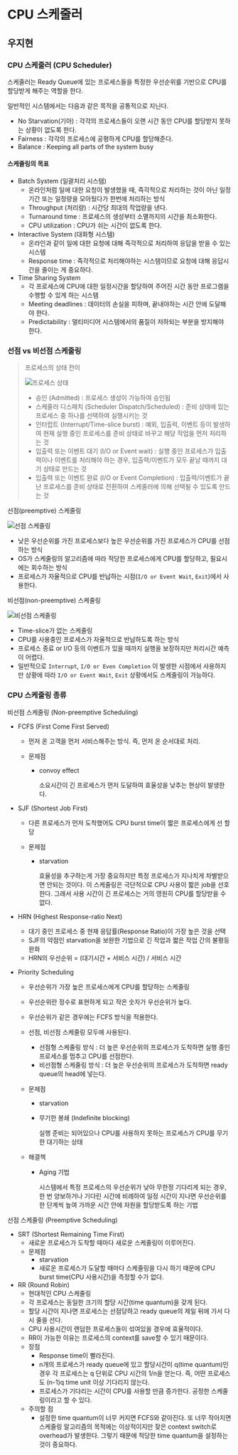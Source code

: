 # CPU 스케줄러

## 우지현

###  CPU 스케줄러 (CPU Scheduler)

스케줄러는 Ready Queue에 있는 프로세스들을 특정한 우선순위를 기반으로 CPU를 할당받게 해주는 역할을 한다. 

일반적인 시스템에서는 다음과 같은 목적을 공통적으로 지닌다.

- No Starvation(기아) : 각각의 프로세스들이 오랜 시간 동안 CPU를 할당받지 못하는 상황이 없도록 한다.
- Fairness : 각각의 프로세스에 공평하게 CPU를 할당해준다.
- Balance : Keeping all parts of the system busy

#### 스케줄링의 목표

- Batch System (일괄처리 시스템)
  - 온라인처럼 일에 대한 요청이 발생했을 때, 즉각적으로 처리하는 것이 아닌 일정기간 또는 일정량을 모아뒀다가 한번에 처리하는 방식
  - Throughput (처리량) : 시간당 최대의 작업량을 낸다.
  - Turnaround time : 프로세스의 생성부터 소멸까지의 시간을 최소화한다.
  - CPU utilization : CPU가 쉬는 시간이 없도록 한다.
- Interactive System (대화형 시스템)
  - 온라인과 같이 일에 대한 요청에 대해 즉각적으로 처리하여 응답을 받을 수 있는 시스템
  - Response time : 즉각적으로 처리해야하는 시스템이므로 요청에 대해 응답시간을 줄이는 게 중요하다.
- Time Sharing System
  - 각 프로세스에 CPU에 대한 일정시간을 할당하여 주어진 시간 동안 프로그램을 수행할 수 있게 하는 시스템
  - Meeting deadlines : 데이터의 손실을 피하며, 끝내야하는 시간 안에 도달해야 한다.
  - Predictability : 멀티미디어 시스템에서의 품질이 저하되는 부분을 방지해야 한다.

### 선점 vs 비선점 스케줄링

> 프로세스의 상태 전이
>
> ![프로세스 상태](https://t1.daumcdn.net/cfile/tistory/990DB03F5C7AC10303)
>
> - 승인 (Admitted) : 프로세스 생성이 가능하여 승인됨
> - 스케줄러 디스패치 (Scheduler Dispatch/Scheduled) : 준비 상태에 있는 프로세스 중 하나를 선택하여 실행시키는 것
> - 인터럽트 (Interrupt/Time-slice burst) : 예외, 입출력, 이벤트 등이 발생하여 현재 실행 중인 프로세스를 준비 상태로 바꾸고 해당 작업을 먼저 처리하는 것
> - 입출력 또는 이벤트 대기 (I/O or Event wait) : 실행 중인 프로세스가 입출력이나 이벤트를 처리해야 하는 경우, 입출력/이벤트가 모두 끝날 때까지 대기 상태로 만드는 것
> - 입출력 또는 이벤트 완료 (I/O or Event Completion) : 입출력/이벤트가 끝난 프로세스를 준비 상태로 전환하여 스케줄러에 의해 선택될 수 있도록 만드는 것

선점(preemptive) 스케줄링

![선점 스케줄링](https://t1.daumcdn.net/cfile/tistory/993815445C7AC10303)

- 낮은 우선순위를 가진 프로세스보다 높은 우선순위를 가진 프로세스가 CPU를 선점하는 방식
- OS가 스케줄링의 알고리즘에 따라 적당한 프로세스에게 CPU를 할당하고, 필요시에는 회수하는 방식
- 프로세스가 자율적으로 CPU를 반납하는 시점(`I/O or Event Wait`, `Exit`)에서 사용한다. 

비선점(non-preemptive) 스케줄링

![비선점 스케줄링](https://t1.daumcdn.net/cfile/tistory/998E6C405C7AC10302)

- Time-slice가 없는 스케줄링
- CPU를 사용중인 프로세스가 자율적으로 반납하도록 하는 방식
- 프로세스 종료  or I/O 등의 이벤트가 있을 때까지 실행을 보장하지만 처리시간 예측이 어렵다.
- 일반적으로 `Interrupt`, `I/O or Even Completion` 이 발생한 시점에서 사용하지만 상황에 따라 `I/O or Event Wait`, `Exit` 상황에서도 스케줄링이 가능하다.

### CPU 스케줄링 종류

비선점 스케줄링 (Non-preemptive Scheduling)

- FCFS (First Come First Served)

  - 먼저 온 고객을 먼저 서비스해주는 방식. 즉, 먼저 온 순서대로 처리.

  - 문제점

    - convoy effect

      소요시간이 긴 프로세스가 먼저 도달하여 효율성을 낮추는 현상이 발생한다.

- SJF (Shortest Job First)

  - 다른 프로세스가 먼저 도착했어도 CPU burst time이 짧은 프로세스에게 선 할당

  - 문제점

    - starvation

      효율성을 추구하는게 가장 중요하지만 특정 프로세스가 지나치게 차별받으면 안되는 것이다. 이 스케줄링은 극단적으로 CPU 사용이 짧은 job을 선호한다. 그래서 사용 시간이 긴 프로세스는 거의 영원히 CPU를 할당받을 수 없다.

- HRN (Highest Response-ratio Next)

  - 대기 중인 프로세스 중 현재 응답률(Response Ratio)이 가장 높은 것을 선택
  - SJF의 약점인 starvation을 보완한 기법으로 긴 작업과 짧은 작업 간의 불평등 완화
  - HRN의 우선순위 = (대기시간 + 서비스 시간) / 서비스 시간

- Priority Scheduling

  - 우선순위가 가장 높은 프로세스에게 CPU를 할당하는 스케줄링

  - 우선순위란 정수로 표현하게 되고 작은 숫자가 우선순위가 높다.

  - 우선순위가 같은 경우에는 FCFS 방식을 적용한다.

  - 선점, 비선점 스케줄링 모두에 사용된다.

    - 선점형 스케줄링 방식 : 더 높은 우선순위의 프로세스가 도착하면 실행 중인 프로세스를 멈추고 CPU를 선점한다.
    - 비선점형 스케줄링 방식 : 더 높은 우선순위의 프로세스가 도착하면 ready queue의 head에 넣는다.

  - 문제점

    - starvation

    - 무기한 봉쇄 (Indefinite blocking)

      실행 준비는 되어있으나 CPU를 사용하지 못하는 프로세스가 CPU를 무기한 대기하는 상태

  - 해결책

    - Aging 기법

      시스템에서 특정 프로세스의 우선순위가 낮아 무한정 기다리게 되는 경우, 한 번 양보하거나 기다린 시간에 비례하여 일정 시간이 지나면 우선순위를 한 단계씩 높여 가까운 시간 안에 자원을 할당받도록 하는 기법



선점 스케줄링 (Preemptive Scheduling)

- SRT (Shortest Remaining Time First)
  - 새로운 프로세스가 도착할 때마다 새로운 스케줄링이 이루어진다.
  - 문제점 
    - starvation
    - 새로운 프로세스가 도달할 때마다 스케줄링을 다시 하기 때문에 CPU burst time(CPU 사용시간)을 측정할 수가 없다. 
- RR (Round Robin)
  - 현대적인 CPU 스케줄링
  - 각 프로세스는 동일한 크기의 할당 시간(time quantum)을 갖게 된다.
  - 할당 시간이 지나면 프로세스는 선점당하고 ready queue의 제일 뒤에 가서 다시 줄을 선다.
  - CPU 사용시간이 랜덤한 프로세스들이 섞여있을 경우에 효율적이다.
  - RR이 가능한 이유는 프로세스의 context를 save할 수 있기 때문이다.
  - 장점
    - Response time이 빨라진다.
    - n개의 프로세스가 ready queue에 있고 할당시간이 q(time quantum)인 경우 각 프로세스는 q 단위로 CPU 시간의 1/n을 얻는다. 즉, 어떤 프로세스도 (n-1)q time unit 이상 기다리지 않는다.
    - 프로세스가 기다리는 시간이 CPU를 사용할 만큼 증가한다. 공정한 스케줄링이라고 할 수 있다.
  - 주의할 점
    - 설정한 time quantum이 너무 커지면 FCFS와 같아진다. 또 너무 작아지면 스케줄링 알고리즘의 목적에는 이상적이지만 잦은 context switch로 overhead가 발생한다. 그렇기 때문에 적당한 time quantum을 설정하는 것이 중요하다.





### 

